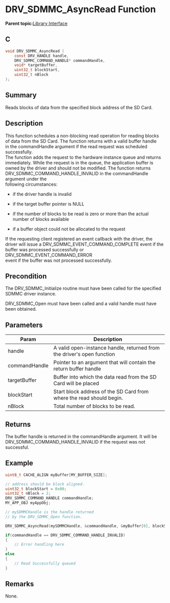 # DRV\_SDMMC\_AsyncRead Function

**Parent topic:**[Library Interface](GUID-D15D1321-065D-4EA7-A00C-D277A8A66F8D.md)

## C

```c
void DRV_SDMMC_AsyncRead (
    const DRV_HANDLE handle,
    DRV_SDMMC_COMMAND_HANDLE* commandHandle,
    void* targetBuffer,
    uint32_t blockStart,
    uint32_t nBlock
);
```

## Summary

Reads blocks of data from the specified block address of the SD Card.

## Description

This function schedules a non-blocking read operation for reading blocks<br />of data from the SD Card. The function returns with a valid buffer handle<br />in the commandHandle argument if the read request was scheduled successfully.<br />The function adds the request to the hardware instance queue and returns<br />immediately. While the request is in the queue, the application buffer is<br />owned by the driver and should not be modified. The function returns<br />DRV\_SDMMC\_COMMAND\_HANDLE\_INVALID in the commandHandle argument under the<br />following circumstances:

-   if the driver handle is invalid

-   if the target buffer pointer is NULL

-   if the number of blocks to be read is zero or more than the actual number of blocks available

-   if a buffer object could not be allocated to the request


If the requesting client registered an event callback with the driver, the<br />driver will issue a DRV\_SDMMC\_EVENT\_COMMAND\_COMPLETE event if the<br />buffer was processed successfully or DRV\_SDMMC\_EVENT\_COMMAND\_ERROR<br />event if the buffer was not processed successfully.

## Precondition

The DRV\_SDMMC\_Initialize routine must have been called for the specified SDMMC driver instance.

DRV\_SDMMC\_Open must have been called and a valid handle must have been obtained.

## Parameters

|Param|Description|
|-----|-----------|
|handle|A valid open-instance handle, returned from the driver's open function|
|commandHandle|Pointer to an argument that will contain the return buffer handle|
|targetBuffer|Buffer into which the data read from the SD Card will be placed|
|blockStart|Start block address of the SD Card from where the read should begin.|
|nBlock|Total number of blocks to be read.|

## Returns

The buffer handle is returned in the commandHandle argument. It will be DRV\_SDMMC\_COMMAND\_HANDLE\_INVALID if the request was not successful.

## Example

```c
uint8_t CACHE_ALIGN myBuffer[MY_BUFFER_SIZE];

// address should be block aligned.
uint32_t blockStart = 0x00;
uint32_t nBlock = 2;
DRV_SDMMC_COMMAND_HANDLE commandHandle;
MY_APP_OBJ myAppObj;

// mySDMMCHandle is the handle returned
// by the DRV_SDMMC_Open function.

DRV_SDMMC_AsyncRead(mySDMMCHandle, &commandHandle, &myBuffer[0], blockStart, nBlock);

if(commandHandle == DRV_SDMMC_COMMAND_HANDLE_INVALID)
{
    // Error handling here
}
else
{
    // Read Successfully queued
}

```

## Remarks

None.

